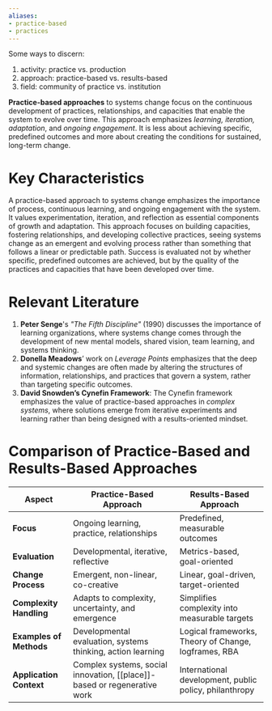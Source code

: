 ```yaml
---
aliases:
- practice-based
- practices
---
```


Some ways to discern: 

1. activity: practice vs. production
2. approach: practice-based vs. results-based
3. field: community of practice vs. institution

**Practice-based approaches** to systems change focus on the continuous development of practices, relationships, and capacities that enable the system to evolve over time. This approach emphasizes *learning, iteration, adaptation*, and *ongoing engagement*. It is less about achieving specific, predefined outcomes and more about creating the conditions for sustained, long-term change.

# Key Characteristics

A practice-based approach to systems change emphasizes the importance of process, continuous learning, and ongoing engagement with the system. It values experimentation, iteration, and reflection as essential components of growth and adaptation. This approach focuses on building capacities, fostering relationships, and developing collective practices, seeing systems change as an emergent and evolving process rather than something that follows a linear or predictable path. Success is evaluated not by whether specific, predefined outcomes are achieved, but by the quality of the practices and capacities that have been developed over time.

# Relevant Literature

1. **Peter Senge**'s *"The Fifth Discipline"* (1990) discusses the importance of learning organizations, where systems change comes through the development of new mental models, shared vision, team learning, and systems thinking.
2. **Donella Meadows**’ work on *Leverage Points* emphasizes that the deep and systemic changes are often made by altering the structures of information, relationships, and practices that govern a system, rather than targeting specific outcomes.
3. **David Snowden’s Cynefin Framework**: The Cynefin framework emphasizes the value of practice-based approaches in *complex systems*, where solutions emerge from iterative experiments and learning rather than being designed with a results-oriented mindset.

# Comparison of Practice-Based and Results-Based Approaches

| Aspect                  | **Practice-Based Approach**                                              | **Results-Based Approach**                             |
| ----------------------- | ------------------------------------------------------------------------ | ------------------------------------------------------ |
| **Focus**               | Ongoing learning, practice, relationships                                | Predefined, measurable outcomes                        |
| **Evaluation**          | Developmental, iterative, reflective                                     | Metrics-based, goal-oriented                           |
| **Change Process**      | Emergent, non-linear, co-creative                                        | Linear, goal-driven, target-oriented                   |
| **Complexity Handling** | Adapts to complexity, uncertainty, and emergence                         | Simplifies complexity into measurable targets          |
| **Examples of Methods** | Developmental evaluation, systems thinking, action learning              | Logical frameworks, Theory of Change, logframes, RBA   |
| **Application Context** | Complex systems, social innovation, [[place]]-based or regenerative work | International development, public policy, philanthropy |
